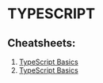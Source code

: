 # TYPESCRIPT

## Cheatsheets:

1. [TypeScript Basics](./TypeScript.pdf)
2. [TypeScript Basics](https://github.com/moepotatoe/cheatsheet/files/6611479/gregfinzer_typescript.pdf)


